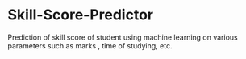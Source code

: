 # Skill-Score-Predictor
Prediction of skill score of student using machine learning on various parameters such as marks , time of studying, etc.
